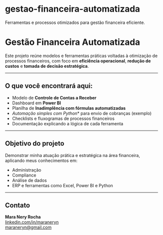 # gestao-financeira-automatizada
Ferramentas e processos otimizados para gestão financeira eficiente.
# Gestão Financeira Automatizada 

Este projeto reúne modelos e ferramentas práticas voltadas à otimização de processos financeiros, com foco em **eficiência operacional**, **redução de custos** e **tomada de decisão estratégica**.

---

## O que você encontrará aqui:

- Modelo de **Controle de Contas a Receber**
- Dashboard em **Power BI**
- Planilha de **Inadimplência com fórmulas automatizadas**
- *Automação simples com Python** para envio de cobranças (exemplo)
- Checklists e fluxogramas de processos financeiros
- Documentação explicando a lógica de cada ferramenta

---

## Objetivo do projeto

Demonstrar minha atuação prática e estratégica na área financeira, aplicando meus conhecimentos em:
- Administração
- Compliance
- Análise de dados
- ERP e ferramentas como Excel, Power BI e Python

---

## Contato

**Mara Nery Rocha**  
[linkedin.com/in/maraneryn](https://www.linkedin.com/in/maraneryn)  
maraneryn@gmail.com  
